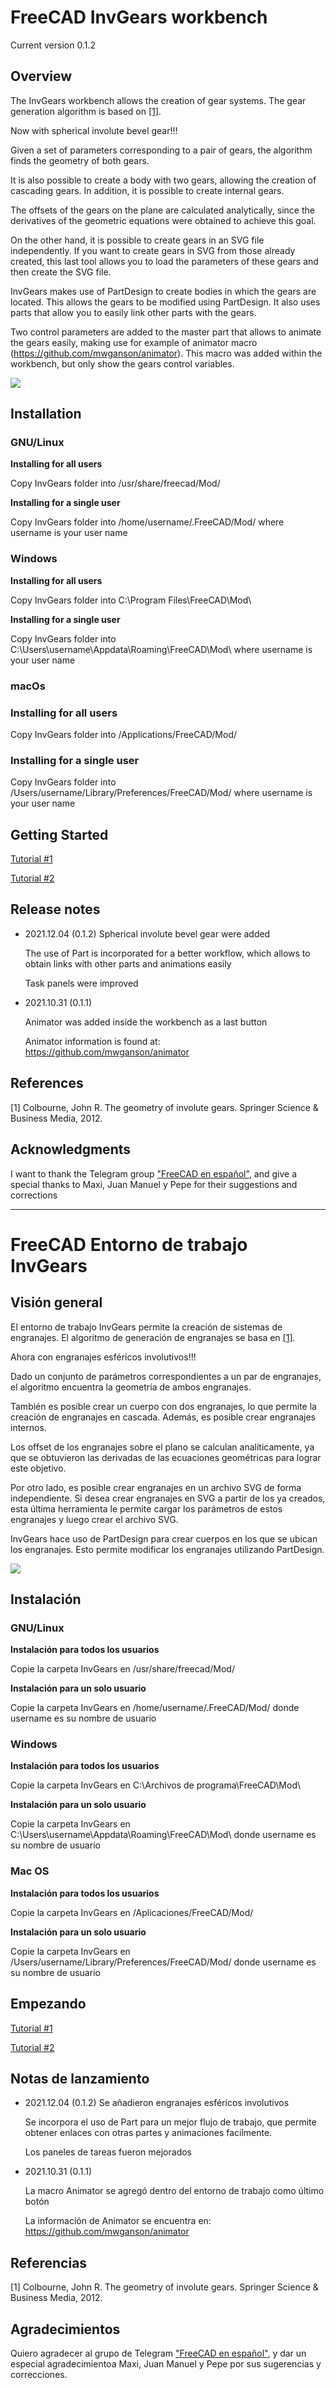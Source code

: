 # FreeCAD InvGears workbench

Current version 0.1.2

## Overview

The InvGears workbench allows the creation of gear systems. The gear generation algorithm is based on [[1]](#1).

Now with spherical involute bevel gear!!!

Given a set of parameters corresponding to a pair of gears, the algorithm finds the geometry of both gears.

It is also possible to create a body with two gears, allowing the creation of cascading gears.
In addition, it is possible to create internal gears.

The offsets of the gears on the plane are calculated analytically, since the derivatives of the geometric equations were obtained to achieve this goal.

On the other hand, it is possible to create gears in an SVG file independently. If you want to create gears in SVG from those already created, this last tool allows you to load the parameters of these gears and then create the SVG file.

InvGears makes use of PartDesign to create bodies in which the gears are located. This allows the gears to be modified using PartDesign. It also uses parts that allow you to easily link other parts with the gears.

Two control parameters are added to the master part that allows to animate the gears easily, making use for example of animator macro (https://github.com/mwganson/animator). This macro was added within the workbench, but only show the gears control variables.


![](freecad/invgears/Resources/media/sphericalGears.gif)


## Installation

### **GNU/Linux**

**Installing for all users**

Copy InvGears folder into /usr/share/freecad/Mod/

**Installing for a single user**

Copy InvGears folder into /home/username/.FreeCAD/Mod/  where username is your user name

### **Windows**

**Installing for all users**

Copy InvGears folder into C:\Program Files\FreeCAD\Mod\

**Installing for a single user**

Copy InvGears folder into C:\Users\username\Appdata\Roaming\FreeCAD\Mod\ where username is your user name

### **macOs**

### Installing for all users

Copy InvGears folder into /Applications/FreeCAD/Mod/

### Installing for a single user

Copy InvGears folder into /Users/username/Library/Preferences/FreeCAD/Mod/ where username is your user name

## Getting Started

[Tutorial #1](Resources/tutorial/tutorial1.md)

[Tutorial #2](Resources/tutorial/tutorial2.md)

## Release notes
- 2021.12.04 (0.1.2)
    Spherical involute bevel gear were added

    The use of Part is incorporated for a better workflow, which allows to obtain links with other parts and animations easily

    Task panels were improved

- 2021.10.31 (0.1.1)

    Animator was added inside the workbench as a last button

    Animator information is found at: https://github.com/mwganson/animator

## References
<a id="1">[1]</a> 
Colbourne, John R. The geometry of involute gears. Springer Science & Business Media, 2012.

## Acknowledgments

I want to thank the Telegram group ["FreeCAD en español"](https://t.me/FreeCAD_Es), and give a special thanks to Maxi, Juan Manuel y Pepe for their suggestions and corrections

******************************************************************************************************************

# FreeCAD Entorno de trabajo InvGears

## Visión general

El entorno de trabajo InvGears permite la creación de sistemas de engranajes. El algoritmo de generación de engranajes se basa en [[1]](#1).

Ahora con engranajes esféricos involutivos!!!

Dado un conjunto de parámetros correspondientes a un par de engranajes, el algoritmo encuentra la geometría de ambos engranajes.

También es posible crear un cuerpo con dos engranajes, lo que permite la creación de engranajes en cascada. Además, es posible crear engranajes internos.

Los offset de los engranajes sobre el plano se calculan analíticamente, ya que se obtuvieron las derivadas de las ecuaciones geométricas para lograr este objetivo.

Por otro lado, es posible crear engranajes en un archivo SVG de forma independiente. Si desea crear engranajes en SVG a partir de los ya creados, esta última herramienta le permite cargar los parámetros de estos engranajes y luego crear el archivo SVG.

InvGears hace uso de PartDesign para crear cuerpos en los que se ubican los engranajes. Esto permite modificar los engranajes utilizando PartDesign.

![](freecad/invgears/Resources/media/sphericalGears.gif)


## Instalación

### **GNU/Linux**

**Instalación para todos los usuarios**

Copie la carpeta InvGears en /usr/share/freecad/Mod/

**Instalación para un solo usuario**

Copie la carpeta InvGears en /home/username/.FreeCAD/Mod/ donde username es su nombre de usuario

### **Windows**

**Instalación para todos los usuarios**

Copie la carpeta InvGears en C:\Archivos de programa\FreeCAD\Mod\

**Instalación para un solo usuario**

Copie la carpeta InvGears en C:\Users\username\Appdata\Roaming\FreeCAD\Mod\ donde username es su nombre de usuario

### **Mac OS**

**Instalación para todos los usuarios**

Copie la carpeta InvGears en /Aplicaciones/FreeCAD/Mod/

**Instalación para un solo usuario**

Copie la carpeta InvGears en /Users/username/Library/Preferences/FreeCAD/Mod/ donde username es su nombre de usuario

## Empezando

[Tutorial #1](Resources/tutorial/tutorial1.md)

[Tutorial #2](Resources/tutorial/tutorial2.md)

## Notas de lanzamiento

- 2021.12.04 (0.1.2)
    Se añadieron engranajes esféricos involutivos

    Se incorpora el uso de Part para un mejor flujo de trabajo, que permite obtener enlaces con otras partes y animaciones facilmente.

    Los paneles de tareas fueron mejorados

- 2021.10.31 (0.1.1)

    La macro Animator se agregó dentro del entorno de trabajo como último botón

    La información de Animator se encuentra en: https://github.com/mwganson/animator

## Referencias
<a id="1">[1]</a> 
Colbourne, John R. The geometry of involute gears. Springer Science & Business Media, 2012.


## Agradecimientos

Quiero agradecer al grupo de Telegram ["FreeCAD en español"](https://t.me/FreeCAD_Es), y dar un especial agradecimientoa  Maxi, Juan Manuel y Pepe por sus sugerencias y correcciones.